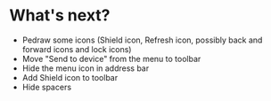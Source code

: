 # What's next?

* Pedraw some icons (Shield icon, Refresh icon, possibly back and forward icons and lock icons)
* Move "Send to device" from the menu to toolbar
* Hide the menu icon in address bar
* Add Shield icon to toolbar
* Hide spacers